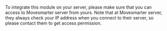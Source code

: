 To integrate this module on your server, please make sure that you can access to
Movesmarter server from yours. Note that at Movesmarter server, they always
check your IP address when you connect to their server, so please contact them to
get access permission.